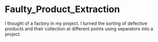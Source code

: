 # Faulty_Product_Extraction
I thought of a factory in my project. I turned the sorting of defective products and their collection at different points using separators into a project.
